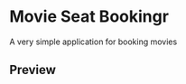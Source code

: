 <h1>Movie Seat Bookingr</h1>
<p> A very simple application for booking movies</p>
<h2>Preview</h2>
<img src="./preview.gif" alt="">
